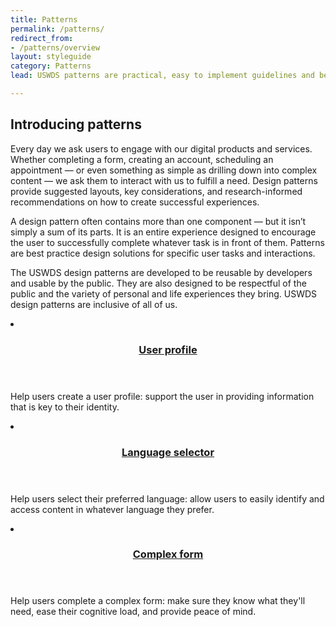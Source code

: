 ```yaml
---
title: Patterns
permalink: /patterns/
redirect_from:
- /patterns/overview
layout: styleguide
category: Patterns
lead: USWDS patterns are practical, easy to implement guidelines and best practices for common user interactions. 

---
```


## Introducing patterns
Every day we ask users to engage with our digital products and services. Whether completing a form, creating an account, scheduling an appointment  —  or even something as simple as drilling down into complex content  —  we ask them to interact with us to fulfill a need. Design patterns provide suggested layouts, key considerations, and research-informed recommendations on how to create successful experiences.

A design pattern often contains more than one component  —  but it isn’t simply a sum of its parts. It is an entire experience designed to encourage the user to successfully complete whatever task is in front of them. Patterns are best practice design solutions for specific user tasks and interactions.

The USWDS design patterns are developed to be reusable by developers and usable by the public. They are also designed to be respectful of the public and the variety of personal and life experiences they bring. USWDS design patterns are inclusive of all of us.

<div class="usa-card-group flex-row margin-top-2">
  <li
  class="usa-card site-component-card grid-col-6 tablet:grid-col-4 margin-bottom-2"
  role="region"
  aria-atomic="true"
  aria-label="User profile"
  data-meta="User profile">
    <div class="usa-card__container">
      <header class="usa-card__header">
        <h3 class="usa-card__heading font-lang-lg"><a href="{{ site.baseurl }}/patterns/create-a-profile/">User profile</a></h3>
      </header>
      <div class="usa-card__body font-lang-sm">
        <p>Help users create a user profile: support the user in providing information that is key to their identity.</p>
      </div>
    </div>
  </li>
  <li
  class="usa-card site-component-card grid-col-6 tablet:grid-col-4 margin-bottom-2"
  role="region"
  aria-atomic="true"
  aria-label="Language selector"
  data-meta="Language selector">
    <div class="usa-card__container">
      <header class="usa-card__header">
        <h3 class="usa-card__heading font-lang-lg"><a href="{{ site.baseurl }}/patterns/language-selector/">Language selector</a></h3>
      </header>
      <div class="usa-card__body font-lang-sm">
        <p>Help users select their preferred language: allow users to easily identify and access content in whatever language they prefer.</p>
      </div>
    </div>
  </li>
  <li
  class="usa-card site-component-card grid-col-6 tablet:grid-col-4 margin-bottom-2"
  role="region"
  aria-atomic="true"
  aria-label="Complex form"
  data-meta="Complex form">
    <div class="usa-card__container">
      <header class="usa-card__header">
        <h3 class="usa-card__heading font-lang-lg"><a href="{{ site.baseurl }}/patterns/complex-form/">Complex form</a></h3>
      </header>
      <div class="usa-card__body font-lang-sm">
        <p>Help users complete a complex form: make sure they know what they'll need, ease their cognitive load, and provide peace of mind.</p>
      </div>
    </div>
  </li>
</div>


